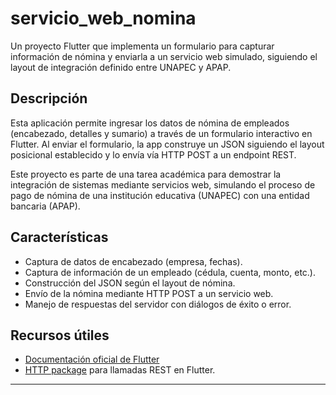 # servicio_web_nomina

Un proyecto Flutter que implementa un formulario para capturar información de nómina y enviarla a un servicio web simulado, siguiendo el layout de integración definido entre UNAPEC y APAP.

## Descripción

Esta aplicación permite ingresar los datos de nómina de empleados (encabezado, detalles y sumario) a través de un formulario interactivo en Flutter. Al enviar el formulario, la app construye un JSON siguiendo el layout posicional establecido y lo envía vía HTTP POST a un endpoint REST.

Este proyecto es parte de una tarea académica para demostrar la integración de sistemas mediante servicios web, simulando el proceso de pago de nómina de una institución educativa (UNAPEC) con una entidad bancaria (APAP).

## Características

- Captura de datos de encabezado (empresa, fechas).
- Captura de información de un empleado (cédula, cuenta, monto, etc.).
- Construcción del JSON según el layout de nómina.
- Envío de la nómina mediante HTTP POST a un servicio web.
- Manejo de respuestas del servidor con diálogos de éxito o error.

## Recursos útiles

- [Documentación oficial de Flutter](https://docs.flutter.dev/)
- [HTTP package](https://pub.dev/packages/http) para llamadas REST en Flutter.

---
